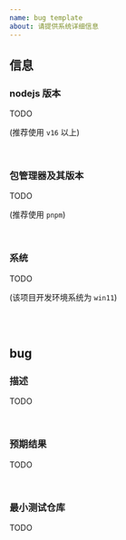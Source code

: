 ```yaml
---
name: bug template
about: 请提供系统详细信息
---
```


## 信息

### nodejs 版本

TODO


(推荐使用 `v16` 以上)

<br />


### 包管理器及其版本 

TODO


(推荐使用 `pnpm`)


<br />


### 系统

TODO

(该项目开发环境系统为 `win11`)


<br />
<br />

## bug

### 描述

TODO

<br />

### 预期结果

TODO

<br />

### 最小测试仓库

TODO